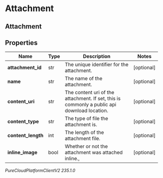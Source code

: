 # Attachment

## Attachment

## Properties

|Name | Type | Description | Notes|
|------------ | ------------- | ------------- | -------------|
| **attachment_id** | str | The unique identifier for the attachment. | [optional] |
| **name** | str | The name of the attachment. | [optional] |
| **content_uri** | str | The content uri of the attachment. If set, this is commonly a public api download location. | [optional] |
| **content_type** | str | The type of file the attachment is. | [optional] |
| **content_length** | int | The length of the attachment file. | [optional] |
| **inline_image** | bool | Whether or not the attachment was attached inline., | [optional] |



_PureCloudPlatformClientV2 235.1.0_
